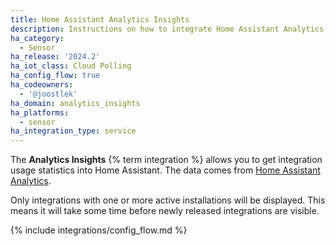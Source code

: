 ```yaml
---
title: Home Assistant Analytics Insights
description: Instructions on how to integrate Home Assistant Analytics Insights within Home Assistant.
ha_category:
  - Sensor
ha_release: '2024.2'
ha_iot_class: Cloud Polling
ha_config_flow: true
ha_codeowners:
  - '@joostlek'
ha_domain: analytics_insights
ha_platforms:
  - sensor
ha_integration_type: service
---
```


The **Analytics Insights** {% term integration %} allows you to get integration usage statistics into Home Assistant.
The data comes from [Home Assistant Analytics](https://analytics.home-assistant.io/).

Only integrations with one or more active installations will be displayed. This means it will take some time before newly released integrations are visible.

{% include integrations/config_flow.md %}
